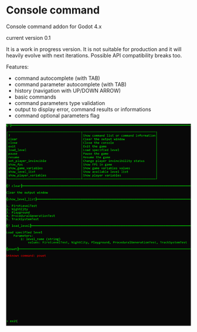 # Console command
Console command addon for Godot 4.x

current version 0.1

It is a work in progress version. It is not suitable for production and it will heavily evolve with next iterations. Possible API compatibility breaks too.

Features:
- command autocomplete (with TAB)
- command parameter autocomplete (with TAB)
- history (navigation with UP/DOWN ARROW)
- basic commands
- command parameters type validation
- output to display error, command results or informations
- command optional parameters flag

![Alt text](screenshot_ex.png?raw=true "screenshot example")
